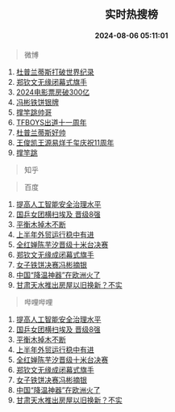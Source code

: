 <div align="center"><h2>实时热搜榜</h2><h4>2024-08-06 05:11:01</h4></div>

> 微博  

1. [杜普兰蒂斯打破世界纪录](https://s.weibo.com/weibo?q=%23%E6%9D%9C%E6%99%AE%E5%85%B0%E8%92%82%E6%96%AF%E6%89%93%E7%A0%B4%E4%B8%96%E7%95%8C%E7%BA%AA%E5%BD%95%23&t=31&band_rank=1&Refer=top)<br />
2. [郑钦文无缘闭幕式旗手](https://s.weibo.com/weibo?q=%23%E9%83%91%E9%92%A6%E6%96%87%E6%97%A0%E7%BC%98%E9%97%AD%E5%B9%95%E5%BC%8F%E6%97%97%E6%89%8B%23&t=31&band_rank=2&Refer=top)<br />
3. [2024电影票房破300亿](https://s.weibo.com/weibo?q=%232024%E7%94%B5%E5%BD%B1%E7%A5%A8%E6%88%BF%E7%A0%B4300%E4%BA%BF%23&t=31&band_rank=3&Refer=top)<br />
4. [冯彬铁饼银牌](https://s.weibo.com/weibo?q=%23%E5%86%AF%E5%BD%AC%E9%93%81%E9%A5%BC%E9%93%B6%E7%89%8C%23&t=31&band_rank=4&Refer=top)<br />
5. [撑竿跳帅哥](https://s.weibo.com/weibo?q=%E6%92%91%E7%AB%BF%E8%B7%B3%E5%B8%85%E5%93%A5&t=31&band_rank=5&Refer=top)<br />
6. [TFBOYS出道十一周年](https://s.weibo.com/weibo?q=TFBOYS%E5%87%BA%E9%81%93%E5%8D%81%E4%B8%80%E5%91%A8%E5%B9%B4&t=31&band_rank=6&Refer=top)<br />
7. [杜普兰蒂斯好帅](https://s.weibo.com/weibo?q=%E6%9D%9C%E6%99%AE%E5%85%B0%E8%92%82%E6%96%AF%E5%A5%BD%E5%B8%85&t=31&band_rank=7&Refer=top)<br />
8. [王俊凯王源易烊千玺庆祝11周年](https://s.weibo.com/weibo?q=%23%E7%8E%8B%E4%BF%8A%E5%87%AF%E7%8E%8B%E6%BA%90%E6%98%93%E7%83%8A%E5%8D%83%E7%8E%BA%E5%BA%86%E7%A5%9D11%E5%91%A8%E5%B9%B4%23&t=31&band_rank=8&Refer=top)<br />
9. [撑竿跳](https://s.weibo.com/weibo?q=%E6%92%91%E7%AB%BF%E8%B7%B3&t=31&band_rank=9&Refer=top)<br />

> 知乎  


> 百度  

1. [提高人工智能安全治理水平](https://www.baidu.com/s?wd=%E6%8F%90%E9%AB%98%E4%BA%BA%E5%B7%A5%E6%99%BA%E8%83%BD%E5%AE%89%E5%85%A8%E6%B2%BB%E7%90%86%E6%B0%B4%E5%B9%B3&sa=fyb_news&rsv_dl=fyb_news)<br />
2. [国乒女团横扫埃及 晋级8强](https://www.baidu.com/s?wd=%E5%9B%BD%E4%B9%92%E5%A5%B3%E5%9B%A2%E6%A8%AA%E6%89%AB%E5%9F%83%E5%8F%8A+%E6%99%8B%E7%BA%A78%E5%BC%BA&sa=fyb_news&rsv_dl=fyb_news)<br />
3. [平衡木掉木不断](https://www.baidu.com/s?wd=%E5%B9%B3%E8%A1%A1%E6%9C%A8%E6%8E%89%E6%9C%A8%E4%B8%8D%E6%96%AD&sa=fyb_news&rsv_dl=fyb_news)<br />
4. [上半年外贸运行稳中有进](https://www.baidu.com/s?wd=%E4%B8%8A%E5%8D%8A%E5%B9%B4%E5%A4%96%E8%B4%B8%E8%BF%90%E8%A1%8C%E7%A8%B3%E4%B8%AD%E6%9C%89%E8%BF%9B&sa=fyb_news&rsv_dl=fyb_news)<br />
5. [全红婵陈芋汐晋级十米台决赛](https://www.baidu.com/s?wd=%E5%85%A8%E7%BA%A2%E5%A9%B5%E9%99%88%E8%8A%8B%E6%B1%90%E6%99%8B%E7%BA%A7%E5%8D%81%E7%B1%B3%E5%8F%B0%E5%86%B3%E8%B5%9B&sa=fyb_news&rsv_dl=fyb_news)<br />
6. [郑钦文无缘成闭幕式旗手](https://www.baidu.com/s?wd=%E9%83%91%E9%92%A6%E6%96%87%E6%97%A0%E7%BC%98%E6%88%90%E9%97%AD%E5%B9%95%E5%BC%8F%E6%97%97%E6%89%8B&sa=fyb_news&rsv_dl=fyb_news)<br />
7. [女子铁饼决赛冯彬摘银](https://www.baidu.com/s?wd=%E5%A5%B3%E5%AD%90%E9%93%81%E9%A5%BC%E5%86%B3%E8%B5%9B%E5%86%AF%E5%BD%AC%E6%91%98%E9%93%B6&sa=fyb_news&rsv_dl=fyb_news)<br />
8. [中国“降温神器”在欧洲火了](https://www.baidu.com/s?wd=%E4%B8%AD%E5%9B%BD%E2%80%9C%E9%99%8D%E6%B8%A9%E7%A5%9E%E5%99%A8%E2%80%9D%E5%9C%A8%E6%AC%A7%E6%B4%B2%E7%81%AB%E4%BA%86&sa=fyb_news&rsv_dl=fyb_news)<br />
9. [甘肃天水推出房屋以旧换新？不实](https://www.baidu.com/s?wd=%E7%94%98%E8%82%83%E5%A4%A9%E6%B0%B4%E6%8E%A8%E5%87%BA%E6%88%BF%E5%B1%8B%E4%BB%A5%E6%97%A7%E6%8D%A2%E6%96%B0%EF%BC%9F%E4%B8%8D%E5%AE%9E&sa=fyb_news&rsv_dl=fyb_news)<br />

> 哔哩哔哩  

1. [提高人工智能安全治理水平](https://www.baidu.com/s?wd=%E6%8F%90%E9%AB%98%E4%BA%BA%E5%B7%A5%E6%99%BA%E8%83%BD%E5%AE%89%E5%85%A8%E6%B2%BB%E7%90%86%E6%B0%B4%E5%B9%B3&sa=fyb_news&rsv_dl=fyb_news)<br />
2. [国乒女团横扫埃及 晋级8强](https://www.baidu.com/s?wd=%E5%9B%BD%E4%B9%92%E5%A5%B3%E5%9B%A2%E6%A8%AA%E6%89%AB%E5%9F%83%E5%8F%8A+%E6%99%8B%E7%BA%A78%E5%BC%BA&sa=fyb_news&rsv_dl=fyb_news)<br />
3. [平衡木掉木不断](https://www.baidu.com/s?wd=%E5%B9%B3%E8%A1%A1%E6%9C%A8%E6%8E%89%E6%9C%A8%E4%B8%8D%E6%96%AD&sa=fyb_news&rsv_dl=fyb_news)<br />
4. [上半年外贸运行稳中有进](https://www.baidu.com/s?wd=%E4%B8%8A%E5%8D%8A%E5%B9%B4%E5%A4%96%E8%B4%B8%E8%BF%90%E8%A1%8C%E7%A8%B3%E4%B8%AD%E6%9C%89%E8%BF%9B&sa=fyb_news&rsv_dl=fyb_news)<br />
5. [全红婵陈芋汐晋级十米台决赛](https://www.baidu.com/s?wd=%E5%85%A8%E7%BA%A2%E5%A9%B5%E9%99%88%E8%8A%8B%E6%B1%90%E6%99%8B%E7%BA%A7%E5%8D%81%E7%B1%B3%E5%8F%B0%E5%86%B3%E8%B5%9B&sa=fyb_news&rsv_dl=fyb_news)<br />
6. [郑钦文无缘成闭幕式旗手](https://www.baidu.com/s?wd=%E9%83%91%E9%92%A6%E6%96%87%E6%97%A0%E7%BC%98%E6%88%90%E9%97%AD%E5%B9%95%E5%BC%8F%E6%97%97%E6%89%8B&sa=fyb_news&rsv_dl=fyb_news)<br />
7. [女子铁饼决赛冯彬摘银](https://www.baidu.com/s?wd=%E5%A5%B3%E5%AD%90%E9%93%81%E9%A5%BC%E5%86%B3%E8%B5%9B%E5%86%AF%E5%BD%AC%E6%91%98%E9%93%B6&sa=fyb_news&rsv_dl=fyb_news)<br />
8. [中国“降温神器”在欧洲火了](https://www.baidu.com/s?wd=%E4%B8%AD%E5%9B%BD%E2%80%9C%E9%99%8D%E6%B8%A9%E7%A5%9E%E5%99%A8%E2%80%9D%E5%9C%A8%E6%AC%A7%E6%B4%B2%E7%81%AB%E4%BA%86&sa=fyb_news&rsv_dl=fyb_news)<br />
9. [甘肃天水推出房屋以旧换新？不实](https://www.baidu.com/s?wd=%E7%94%98%E8%82%83%E5%A4%A9%E6%B0%B4%E6%8E%A8%E5%87%BA%E6%88%BF%E5%B1%8B%E4%BB%A5%E6%97%A7%E6%8D%A2%E6%96%B0%EF%BC%9F%E4%B8%8D%E5%AE%9E&sa=fyb_news&rsv_dl=fyb_news)<br />

